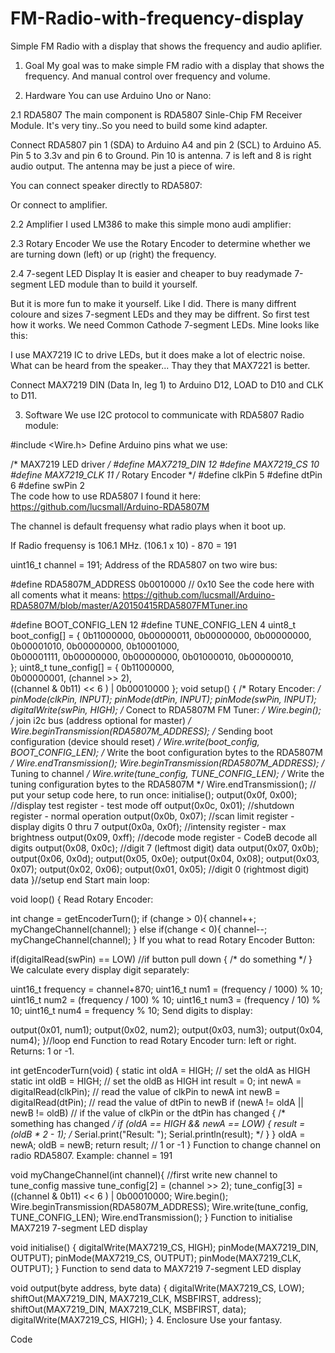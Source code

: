 # FM-Radio-with-frequency-display
Simple FM Radio with a display that shows the frequency and audio aplifier.
1. Goal
My goal was to make simple FM radio with a display that shows the frequency. And manual control over frequency and volume.

2. Hardware
You can use Arduino Uno or Nano:

2.1 RDA5807
The main component is RDA5807 Sinle-Chip FM Receiver Module. It's very tiny..So you need to build some kind adapter.

Connect RDA5807 pin 1 (SDA) to Arduino A4 and pin 2 (SCL) to Arduino A5. Pin 5 to 3.3v and pin 6 to Ground. Pin 10 is antenna. 7 is left and 8 is right audio output. The antenna may be just a piece of wire.

You can connect speaker directly to RDA5807:

Or connect to amplifier.

2.2 Amplifier
I used LM386 to make this simple mono audi amplifier:

2.3 Rotary Encoder
We use the Rotary Encoder to determine whether we are turning down (left) or up (right) the frequency.

2.4 7-segent LED Display
It is easier and cheaper to buy readymade 7-segment LED module than to build it yourself.

But it is more fun to make it yourself. Like I did. There is many diffrent coloure and sizes 7-segment LEDs and they may be diffrent. So first test how it works. We need Common Cathode 7-segment LEDs. Mine looks like this:

I use MAX7219 IC to drive LEDs, but it does make a lot of electric noise. What can be heard from the speaker... Thay they that MAX7221 is better.

Connect MAX7219 DIN (Data In, leg 1) to Arduino D12, LOAD to D10 and CLK to D11.

3. Software
We use I2C protocol to communicate with RDA5807 Radio module:

#include <Wire.h>
Define Arduino pins what we use:

/* MAX7219 LED driver */
#define MAX7219_DIN 12
#define MAX7219_CS  10
#define MAX7219_CLK 11
/* Rotary Encoder */
#define clkPin 5 
#define dtPin  6 
#define swPin  2  
The code how to use RDA5807 I found it here: https://github.com/lucsmall/Arduino-RDA5807M

The channel is default frequensy what radio plays when it boot up.

If Radio frequensy is 106.1 MHz. (106.1 x 10) - 870 = 191

uint16_t channel = 191;
Address of the RDA5807 on two wire bus:

#define RDA5807M_ADDRESS  0b0010000 // 0x10
See the code here with all coments what it means: https://github.com/lucsmall/Arduino-RDA5807M/blob/master/A20150415RDA5807FMTuner.ino

#define BOOT_CONFIG_LEN 12
#define TUNE_CONFIG_LEN 4
uint8_t boot_config[] = {
 0b11000000,
 0b00000011,
 0b00000000, 
 0b00000000,
 0b00001010, 
 0b00000000, 
 0b10001000,  
 0b00001111, 
 0b00000000, 
 0b00000000, 
 0b01000010, 
 0b00000010,   
};
uint8_t tune_config[] = {
  0b11000000,  
  0b00000001, 
  (channel >> 2),  
  ((channel & 0b11) << 6 ) | 0b00010000
};
void setup()
{
 /* Rotary Encoder: */
 pinMode(clkPin, INPUT);
 pinMode(dtPin, INPUT);
 pinMode(swPin, INPUT); 
 digitalWrite(swPin, HIGH);
 /* Conect to RDA5807M FM Tuner: */
 Wire.begin(); /* join i2c bus (address optional for master) */
 Wire.beginTransmission(RDA5807M_ADDRESS); /* Sending boot configuration (device should reset) */
 Wire.write(boot_config, BOOT_CONFIG_LEN); /* Write the boot configuration bytes to the RDA5807M */
 Wire.endTransmission();
 Wire.beginTransmission(RDA5807M_ADDRESS); /* Tuning to channel */
 Wire.write(tune_config, TUNE_CONFIG_LEN); /* Write the tuning configuration bytes to the RDA5807M */
 Wire.endTransmission(); 
  // put your setup code here, to run once:
 initialise();
 output(0x0f, 0x00); //display test register - test mode off
 output(0x0c, 0x01); //shutdown register - normal operation
 output(0x0b, 0x07); //scan limit register - display digits 0 thru 7
 output(0x0a, 0x0f); //intensity register - max brightness
 output(0x09, 0xff); //decode mode register - CodeB decode all digits
 output(0x08, 0x0c); //digit 7 (leftmost digit) data
 output(0x07, 0x0b);
 output(0x06, 0x0d);
 output(0x05, 0x0e);
 output(0x04, 0x08);
 output(0x03, 0x07);
 output(0x02, 0x06);
 output(0x01, 0x05); //digit 0 (rightmost digit) data
}//setup end
Start main loop:

void loop()
{
Read Rotary Encoder:

 int change = getEncoderTurn();
 if (change > 0){
   channel++;
   myChangeChannel(channel);
   }
 else if(change < 0){
   channel--;
   myChangeChannel(channel);
   }
If you what to read Rotary Encoder Button:

 if(digitalRead(swPin) == LOW) //if button pull down
 {
   /* do something */
 }
We calculate every display digit separately:

 uint16_t frequency = channel+870;
 uint16_t num1 = (frequency / 1000) % 10;
 uint16_t num2 = (frequency / 100) % 10;
 uint16_t num3 = (frequency / 10) % 10;
 uint16_t num4 = frequency % 10;
Send digits to display:

 output(0x01, num1);
 output(0x02, num2);
 output(0x03, num3);
 output(0x04, num4);
}//loop end
Function to read Rotary Encoder turn: left or right. Returns: 1 or -1.

int getEncoderTurn(void)
{
 static int oldA = HIGH; // set the oldA as HIGH
 static int oldB = HIGH; // set the oldB as HIGH
 int result = 0;
 int newA = digitalRead(clkPin);   // read the value of clkPin to newA
 int newB = digitalRead(dtPin);    // read the value of dtPin to newB
 if (newA != oldA || newB != oldB) // if the value of clkPin or the dtPin has changed
 {
   /* something has changed */
   if (oldA == HIGH && newA == LOW)
   {
     result = (oldB * 2 - 1);
     /* Serial.print("Result: ");
        Serial.println(result); */
   }
 }
 oldA = newA;
 oldB = newB;
 return result; // 1 or -1
}
Function to change channel on radio RDA5807. Example: channel = 191

void myChangeChannel(int channel){ 
  //first write new channel to tune_config massive
  tune_config[2] = (channel >> 2); 
  tune_config[3] = ((channel & 0b11) << 6 ) | 0b00010000;
     Wire.begin();
     Wire.beginTransmission(RDA5807M_ADDRESS);
     Wire.write(tune_config, TUNE_CONFIG_LEN);
     Wire.endTransmission();
 }
Function to initialise MAX7219 7-segment LED display

void initialise()
{
 digitalWrite(MAX7219_CS, HIGH);
 pinMode(MAX7219_DIN, OUTPUT);
 pinMode(MAX7219_CS, OUTPUT);
 pinMode(MAX7219_CLK, OUTPUT);
}
Function to send data to MAX7219 7-segment LED display

void output(byte address, byte data)
{
 digitalWrite(MAX7219_CS, LOW);
 shiftOut(MAX7219_DIN, MAX7219_CLK, MSBFIRST, address);
 shiftOut(MAX7219_DIN, MAX7219_CLK, MSBFIRST, data);
 digitalWrite(MAX7219_CS, HIGH);
}
4. Enclosure
Use your fantasy.

Code
